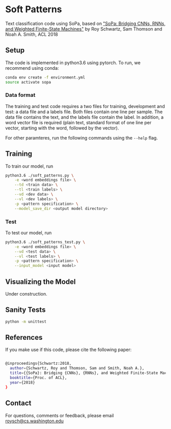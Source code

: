 # Soft Patterns
Text classification code using SoPa, based on ["SoPa: Bridging CNNs, RNNs, and Weighted Finite-State Machines"](https://arxiv.org/abs/1805.06061) by Roy Schwartz, Sam Thomson and Noah A. Smith, ACL 2018


## Setup

The code is implemented in python3.6 using pytorch. To run, we recommend using conda:

```bash
conda env create -f environment.yml
source activate sopa
```

### Data format
The training and test code requires a two files for training, development and test: a data file and a labels file.
Both files contain one line per sample. The data file contains the text, and the labels file contain the label.
In addition, a word vector file is required (plain text, standard format of one line per vector, starting with the word, followed by the vector).

For other paramteres, run the following commands using the ```--help``` flag.

## Training

To train our model, run

```bash
python3.6 ./soft_patterns.py \
    -e <word embeddings file> \
    --td <train data> \
    --tl <train labels> \
    --vd <dev data> \
    --vl <dev labels> \
    -p <pattern specification> \
    --model_save_dir <output model directory>
```

### Test
To test our model, run

```bash
python3.6 ./soft_patterns_test.py \
    -e <word embeddings file> \
    --vd <test data> \
    --vl <test labels> \
    -p <pattern specification> \
    --input_model <input model>
```


## Visualizing the Model
Under construction.

## Sanity Tests

```bash
python -m unittest
```

## References
If you make use if this code, please cite the following paper:

```bash

@inproceedings{Schwartz:2018,
  author={Schwartz, Roy and Thomson, Sam and Smith, Noah A.},
  title={{SoPa}: Bridging {CNNs}, {RNNs}, and Weighted Finite-State Machines},
  booktitle={Proc. of ACL},
  year={2018}
}
```

## Contact

For questions, comments or feedback, please email roysch@cs.washington.edu
